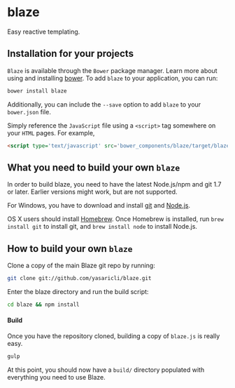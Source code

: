 # blaze
Easy reactive templating.

## Installation for your projects

`Blaze` is available through the `Bower` package manager. Learn more about using and installing [bower](http://bower.io). To add `blaze` to your application, you can run:

```sh
bower install blaze
```

Additionally, you can include the `--save` option to add `blaze` to your `bower.json` file.

Simply reference the `JavaScript` file using a `<script>` tag somewhere on your `HTML` pages. For example,

```html
<script type='text/javascript' src='bower_components/blaze/target/blaze.min.js'></script>
```

What you need to build your own `blaze`
--------------------------------------

In order to build blaze, you need to have the latest Node.js/npm and git 1.7 or later. Earlier versions might work, but are not supported.

For Windows, you have to download and install [git](http://git-scm.com/downloads) and [Node.js](http://nodejs.org/download/).

OS X users should install [Homebrew](http://brew.sh/). Once Homebrew is installed, run `brew install git` to install git,
and `brew install node` to install Node.js.


How to build your own `blaze`
----------------------------

Clone a copy of the main Blaze git repo by running:

```bash
git clone git://github.com/yasaricli/blaze.git
```

Enter the blaze directory and run the build script:
```bash
cd blaze && npm install
```

#### Build

Once you have the repository cloned, building a copy of `blaze.js` is really easy.

```sh
gulp
```

At this point, you should now have a `build/` directory populated with everything you need to use Blaze.
